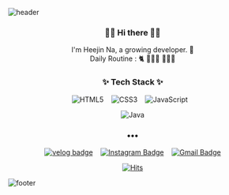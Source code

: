 ![header](https://capsule-render.vercel.app/api?type=slice&color=auto&height=300&section=header&text=Heejin%20Na&fontSize=90)

<h3 align="center">👋🏻 Hi there 👋🏻</h3>
<p align="center">
I'm Heejin Na, a growing developer. 🌱 <br>
Daily Routine : 🐈 👩🏻‍💻 🏃🏻‍♀
</p>

<h3 align="center">✨ Tech Stack ✨</h3>
<div align="center">

![HTML5](https://img.shields.io/badge/html5-%23E34F26.svg?style=for-the-badge&logo=html5&logoColor=white)&nbsp;&nbsp;&nbsp;
![CSS3](https://img.shields.io/badge/css3-%231572B6.svg?style=for-the-badge&logo=css3&logoColor=white)&nbsp;&nbsp;&nbsp;
![JavaScript](https://img.shields.io/badge/javascript-%23323330.svg?style=for-the-badge&logo=javascript&logoColor=%23F7DF1E)&nbsp;&nbsp;&nbsp;
</div>

<div align="center">

![Java](https://img.shields.io/badge/java-f7a307?style=flat-square&logo=java&logoColor=white&link=https://velog.io/@hourlyheejin)
</div>

<h3 align="center">•••</h3>
 
<div align="center">
  
[![velog badge](https://img.shields.io/badge/Tech%20blog-11B48A?style=flat-square&logo=Vimeo&logoColor=white&link=https://velog.io/@hourlyheejin)](https://velog.io/@hourlyheejin)&nbsp;&nbsp;&nbsp;
[![Instagram Badge](https://img.shields.io/badge/-Instagram-dd2a7b?style=flat-square&logo=instagram&logoColor=white&link=https://www.instagram.com/heejindev/)](https://www.instagram.com/heejindev/)&nbsp;&nbsp;&nbsp;
[![Gmail Badge](https://img.shields.io/badge/-gmail-d14836?style=flat-square&logo=Gmail&logoColor=white&link=mailto:developerheejin@gmail.com)](mailto:developer.heejin@gmail.com)
</div>

<div align="center">
  
  [![Hits](https://hits.seeyoufarm.com/api/count/incr/badge.svg?url=https%3A%2F%2Fgithub.com%2Fheejinna&count_bg=%2387C9E3&title_bg=%23A5A3A3&icon=&icon_color=%23E7E7E7&title=hits&edge_flat=false)](https://hits.seeyoufarm.com)
</div>


![footer](https://capsule-render.vercel.app/api?type=slice&color=auto&height=200&section=footer&text=%20&fontSize=90)


<!--
**heejinna/heejinna** is a ✨ _special_ ✨ repository because its `README.md` (this file) appears on your GitHub profile.

Here are some ideas to get you started:

- 🔭 I’m currently working on ...
- 🌱 I’m currently learning ...
- 👯 I’m looking to collaborate on ...
- 🤔 I’m looking for help with ...
- 💬 Ask me about ...
- 📫 How to reach me: ...
- 😄 Pronouns: ...
- ⚡ Fun fact: ...
-->
